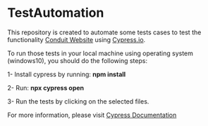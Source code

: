 # TestAutomation
This repository is created to automate some tests cases to test the functionality [Conduit Website](http://react-redux.realworld.io/#/login?_k=plujfs) using [Cypress.io](https://www.cypress.io/). 

To run those tests in your local machine using operating system (windows10), you should do the following steps:



  1- Install cypress by running: **npm install**



  2- Run: **npx cypress open**



  3- Run the tests by clicking on the selected files.

For more information, please visit [Cypress Documentation](https://docs.cypress.io/guides/getting-started/installing-cypress.html#Opening-Cypress)


